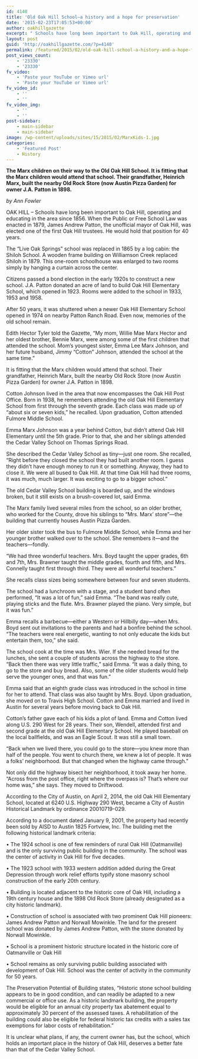 ```yaml
---
id: 4140
title: 'Old Oak Hill School–a history and a hope for preservation'
date: '2015-02-23T17:05:53+00:00'
author: oakhillgazette
excerpt: " Schools have long been important to Oak Hill, operating and educating in the area since 1856. When the Public or Free School Law was enacted in 1879, James Andrew Patton, the unofficial mayor of Oak Hill, was elected one of the first Oak Hill trustees. He would hold that position for 40 years.\n\nThe “Live Oak Springs” school was replaced in 1865 by a log cabin: the Shiloh School. A wooden frame building on Williamson Creek replaced Shiloh in 1879. This one-room schoolhouse was enlarged to two rooms simply by hanging a curtain across the center.\n\nCitizens passed a bond election in the early 1920s to construct a new school. J.A. Patton donated an acre of land to build Oak Hill Elementary School, which opened in 1923. Rooms were added to the school in 1933, 1953 and 1958.\n\nAfter 50 years, it was shuttered when a newer Oak Hill Elementary School opened in 1974 on nearby Patton Ranch Road. Even now, memories of the old school remain.\n\n   Edith Hector Tyler told the Gazette, “My mom, Willie Mae Marx Hector and her oldest brother, Bennie Marx, were among some of the first children that attended the school. Mom's youngest sister, Emma Lee Marx Johnson, and her future husband, Jimmy “Cotton” Johnson, attended the school at the same time.”\n"
layout: post
guid: 'http://oakhillgazette.com/?p=4140'
permalink: /featured/2015/02/old-oak-hill-school-a-history-and-a-hope-for-preservation/
post_views_count:
    - '23330'
    - '23330'
fv_video:
    - 'Paste your YouTube or Vimeo url'
    - 'Paste your YouTube or Vimeo url'
fv_video_id:
    - ''
    - ''
fv_video_img:
    - ''
    - ''
post-sidebar:
    - main-sidebar
    - main-sidebar
image: /wp-content/uploads/sites/15/2015/02/MarxKids-1.jpg
categories:
    - 'Featured Post'
    - History
---
```


 **The Marx children on their way to the Old Oak Hill School. It is fitting that the Marx children would attend that school. Their grandfather, Heinrich Marx, built the nearby Old Rock Store (now Austin Pizza Garden) for owner J.A. Patton in 1898.**

*by Ann Fowler*

OAK HILL – Schools have long been important to Oak Hill, operating and educating in the area since 1856. When the Public or Free School Law was enacted in 1879, James Andrew Patton, the unofficial mayor of Oak Hill, was elected one of the first Oak Hill trustees. He would hold that position for 40 years.

The “Live Oak Springs” school was replaced in 1865 by a log cabin: the Shiloh School. A wooden frame building on Williamson Creek replaced Shiloh in 1879. This one-room schoolhouse was enlarged to two rooms simply by hanging a curtain across the center.

Citizens passed a bond election in the early 1920s to construct a new school. J.A. Patton donated an acre of land to build Oak Hill Elementary School, which opened in 1923. Rooms were added to the school in 1933, 1953 and 1958.

After 50 years, it was shuttered when a newer Oak Hill Elementary School opened in 1974 on nearby Patton Ranch Road. Even now, memories of the old school remain.

Edith Hector Tyler told the Gazette, “My mom, Willie Mae Marx Hector and her oldest brother, Bennie Marx, were among some of the first children that attended the school. Mom’s youngest sister, Emma Lee Marx Johnson, and her future husband, Jimmy “Cotton” Johnson, attended the school at the same time.”

It is fitting that the Marx children would attend that school. Their grandfather, Heinrich Marx, built the nearby Old Rock Store (now Austin Pizza Garden) for owner J.A. Patton in 1898.

Cotton Johnson lived in the area that now encompasses the Oak Hill Post Office. Born in 1938, he remembers attending the old Oak Hill Elementary School from first through the seventh grade. Each class was made up of “about six or seven kids,” he recalled. Upon graduation, Cotton attended Fulmore Middle School.

Emma Marx Johnson was a year behind Cotton, but didn’t attend Oak Hill Elementary until the 5th grade. Prior to that, she and her siblings attended the Cedar Valley School on Thomas Springs Road.

She described the Cedar Valley School as tiny—just one room. She recalled, “Right before they closed the school they had built another room. I guess they didn’t have enough money to run it or something. Anyway, they had to close it. We were all bused to Oak Hill. At that time Oak Hill had three rooms, it was much, much larger. It was exciting to go to a bigger school.”

The old Cedar Valley School building is boarded up, and the windows broken, but it still exists on a brush-covered lot, said Emma.

The Marx family lived several miles from the school, so an older brother, who worked for the County, drove his siblings to “Mrs. Marx’ store”—the building that currently houses Austin Pizza Garden.

Her older sister took the bus to Fulmore Middle School, while Emma and her younger brother walked over to the school. She remembers it—and the teachers—fondly.

“We had three wonderful teachers. Mrs. Boyd taught the upper grades, 6th and 7th, Mrs. Brawner taught the middle grades, fourth and fifth, and Mrs. Connelly taught first through third. They were all wonderful teachers.”

She recalls class sizes being somewhere between four and seven students.

The school had a lunchroom with a stage, and a student band often performed, “It was a lot of fun,” said Emma. “The band was really cute, playing sticks and the flute. Mrs. Brawner played the piano. Very simple, but it was fun.”

Emma recalls a barbecue—either a Western or Hillbilly day—when Mrs. Boyd sent out invitations to the parents and had a bonfire behind the school. “The teachers were real energetic, wanting to not only educate the kids but entertain them, too,” she said.

The school cook at the time was Mrs. Wier. If she needed bread for the lunches, she sent a couple of students across the highway to the store. “Back then there was very little traffic,” said Emma. “It was a daily thing, to go to the store and buy bread. Also, some of the older students would help serve the younger ones, and that was fun.”

Emma said that an eighth grade class was introduced in the school in time for her to attend. That class was also taught by Mrs. Boyd. Upon graduation, she moved on to Travis High School. Cotton and Emma married and lived in Austin for several years before moving back to Oak Hill.

Cotton’s father gave each of his kids a plot of land. Emma and Cotton lived along U.S. 290 West for 28 years. Their son, Wendell, attended first and second grade at the old Oak Hill Elementary School. He played baseball on the local ballfields, and was an Eagle Scout. It was still a small town.

“Back when we lived there, you could go to the store—you knew more than half of the people. You went to church there, we knew a lot of people. It was a folks’ neighborhood. But that changed when the highway came through.”

Not only did the highway bisect her neighborhood, it took away her home. “Across from the post office, right where the overpass is? That’s where our home was,” she says. They moved to Driftwood.

According to the City of Austin, on April 2, 2014, the old Oak Hill Elementary School, located at 6240 U.S. Highway 290 West, became a City of Austin Historical Landmark by ordinance 20010719-029.

According to a document dated January 9, 2001, the property had recently been sold by AISD to Austin 1825 Fortview, Inc. The building met the following historical landmark criteria:

• The 1924 school is one of few reminders of rural Oak Hill (Oatmanville) and is the only surviving public building in the community. The school was the center of activity in Oak Hill for five decades.

• The 1923 school with 1933 western addition added during the Great Depression through work relief efforts typify stone masonry school construction of the early 20th century.

• Building is located adjacent to the historic core of Oak Hill, including a 19th century house and the 1898 Old Rock Store (already designated as a city historic landmark).

• Construction of school is associated with two prominent Oak Hill pioneers: James Andrew Patton and Norwall Mowinkle. The land for the present school was donated by James Andrew Patton, with the stone donated by Norwall Mowinkle.

• School is a prominent historic structure located in the historic core of Oatmanville or Oak Hill

• School remains as only surviving public building associated with development of Oak Hill. School was the center of activity in the community for 50 years.

The Preservation Potential of Building states, “Historic stone school building appears to be in good condition, and can readily be adapted to a new commercial or office use. As a historic landmark building, the property would be eligible for an annual city property tax abatement equal to approximately 30 percent of the assessed taxes. A rehabilitation of the building could also be eligible for federal historic tax credits with a sales tax exemptions for labor costs of rehabilitation.”

It is unclear what plans, if any, the current owner has, but the school, which holds an important place in the history of Oak Hill, deserves a better fate than that of the Cedar Valley School.